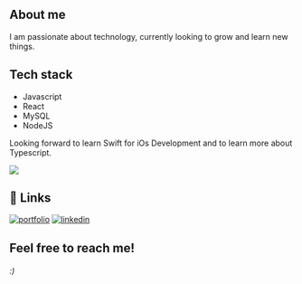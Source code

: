 
## About me
I am passionate about technology, currently looking to grow and learn new things.


##  Tech stack

- Javascript
- React
- MySQL
- NodeJS

Looking forward to learn Swift for iOs Development and to learn more about Typescript.

![](https://github-readme-stats.vercel.app/api/top-langs/?username=luqas31&theme=gruvbox&hide_border=false&include_all_commits=true&count_private=true&layout=compact)


## 🔗 Links
[![portfolio](https://img.shields.io/badge/my_portfolio-000?style=for-the-badge&logo=ko-fi&logoColor=white)](https://www.lucasouza.com)
[![linkedin](https://img.shields.io/badge/linkedin-0A66C2?style=for-the-badge&logo=linkedin&logoColor=white)](https://www.linkedin.com/in/luqas31/)



## Feel free to reach me!

###### :)
